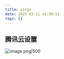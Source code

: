 ```yaml
---
title: picgo
date: 2025-03-11 14:30:11
tags: []
---
```

## 腾讯云设置

![image.png|500](https://how-to-1258460161.cos.ap-shanghai.myqcloud.com/how-to/20250311142457.png)
